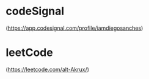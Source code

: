 # codeSignal
(https://app.codesignal.com/profile/iamdiegosanches)
# leetCode
(https://leetcode.com/alt-Akrux/)
